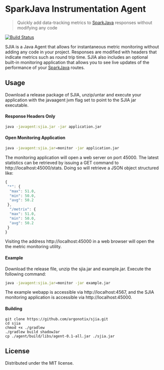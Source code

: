 # SparkJava Instrumentation Agent
> Quickly add data-tracking metrics to [SparkJava](http://sparkjava.com/) responses without modifying any code

[![Build Status](https://travis-ci.com/argonotix/sjia.svg?token=BmwMrNHAsN7s3fbyKJQG&branch=master)](https://travis-ci.com/argonotix/sjia)

SJIA is a Java Agent that allows for instantaneous metric monitoring without adding any code in your project.  Responses are modified with headers that indicate metrics such as round trip time.  SJIA also includes an optional built-in monitoring application that allows you to see live updates of the performance of your [SparkJava](http://sparkjava.com/) routes.

## Usage
Download a release package of SJIA, unzip/untar and execute your application with the javaagent jvm flag set to point to the SJIA jar executable.

#### Response Headers Only
```bash
java -javagent:sjia.jar -jar application.jar
```

#### Open Monitoring Application
```bash
java -javagent:sjia.jar=monitor -jar application.jar
```
The monitoring application will open a web server on port 45000.  The latest statistics can be retrieved by issuing a GET command to http://localhost:45000/stats.   Doing so will retrieve a JSON object structured like: 
```javascript
{
 "*": {
  "max": 51.0,
  "min": 50.0,
  "avg": 50.2
 },
  "/metrix": {
  "max": 51.0,
  "min": 50.0,
  "avg": 50.2
 }
}
```
Visiting the address http://localhost:45000 in a web browser will open the the metric monitoring utility.


#### Example
Download the release file, unzip the sjia.jar and example.jar.  Execute the following command:
```bash
java -javagent:sjia.jar=monitor -jar example.jar
```
The example webapp is accessible via http://localhost:4567, and the SJIA monitoring application is
accessible via http://localhost:45000.


#### Building
```
git clone https://github.com/argonotix/sjia.git
cd sjia
chmod +x ./gradlew
./gradlew build shadowJar
cp ./agent/build/libs/agent-0.1-all.jar ./sjia.jar
```

## License

Distributed under the MIT license.